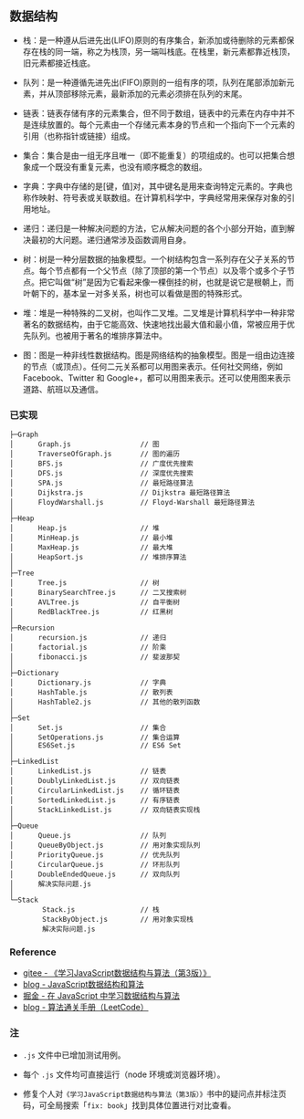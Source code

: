 ## 数据结构

- 栈：是一种遵从后进先出(LIFO)原则的有序集合，新添加或待删除的元素都保存在栈的同一端，称之为栈顶，另一端叫栈底。在栈里，新元素都靠近栈顶，旧元素都接近栈底。

- 队列：是一种遵循先进先出(FIFO)原则的一组有序的项，队列在尾部添加新元素，并从顶部移除元素，最新添加的元素必须排在队列的末尾。

- 链表：链表存储有序的元素集合，但不同于数组，链表中的元素在内存中并不是连续放置的。每个元素由一个存储元素本身的节点和一个指向下一个元素的引用（也称指针或链接）组成。

- 集合：集合是由一组无序且唯一（即不能重复）的项组成的。也可以把集合想象成一个既没有重复元素，也没有顺序概念的数组。

- 字典：字典中存储的是[键，值]对，其中键名是用来查询特定元素的。字典也称作映射、符号表或关联数组。在计算机科学中，字典经常用来保存对象的引用地址。

- 递归：递归是一种解决问题的方法，它从解决问题的各个小部分开始，直到解决最初的大问题。递归通常涉及函数调用自身。

- 树：树是一种分层数据的抽象模型。一个树结构包含一系列存在父子关系的节点。每个节点都有一个父节点（除了顶部的第一个节点）以及零个或多个子节点。把它叫做“树”是因为它看起来像一棵倒挂的树，也就是说它是根朝上，而叶朝下的，基本呈一对多关系，树也可以看做是图的特殊形式。

- 堆：堆是一种特殊的二叉树，也叫作二叉堆。二叉堆是计算机科学中一种非常著名的数据结构，由于它能高效、快速地找出最大值和最小值，常被应用于优先队列。也被用于著名的堆排序算法中。

- 图：图是一种非线性数据结构。图是网络结构的抽象模型。图是一组由边连接的节点（或顶点）。任何二元关系都可以用图来表示。任何社交网络，例如 Facebook、Twitter 和 Google+，都可以用图来表示。还可以使用图来表示道路、航班以及通信。

### 已实现
```tree /f
├─Graph
│      Graph.js                 // 图
│      TraverseOfGraph.js       // 图的遍历
│      BFS.js                   // 广度优先搜索
│      DFS.js                   // 深度优先搜索
│      SPA.js                   // 最短路径算法
│      Dijkstra.js              // Dijkstra 最短路径算法
│      FloydWarshall.js         // Floyd-Warshall 最短路径算法
│      
├─Heap
│      Heap.js                  // 堆
│      MinHeap.js               // 最小堆
│      MaxHeap.js               // 最大堆
│      HeapSort.js              // 堆排序算法
│      
├─Tree
│      Tree.js                  // 树
│      BinarySearchTree.js      // 二叉搜索树
│      AVLTree.js               // 自平衡树
│      RedBlackTree.js          // 红黑树
│      
├─Recursion
│      recursion.js             // 递归
│      factorial.js             // 阶乘
│      fibonacci.js             // 斐波那契
│      
├─Dictionary
│      Dictionary.js            // 字典
│      HashTable.js             // 散列表
│      HashTable2.js            // 其他的散列函数
│      
├─Set
│      Set.js                   // 集合
│      SetOperations.js         // 集合运算
│      ES6Set.js                // ES6 Set
│      
├─LinkedList
│      LinkedList.js            // 链表
│      DoublyLinkedList.js      // 双向链表
│      CircularLinkedList.js    // 循环链表
│      SortedLinkedList.js      // 有序链表
│      StackLinkedList.js       // 双向链表实现栈
│      
├─Queue
│      Queue.js                 // 队列
│      QueueByObject.js         // 用对象实现队列
│      PriorityQueue.js         // 优先队列
│      CircularQueue.js         // 环形队列
│      DoubleEndedQueue.js      // 双向队列
│      解决实际问题.js
│      
└─Stack
        Stack.js                // 栈
        StackByObject.js        // 用对象实现栈
        解决实际问题.js
```

### Reference
- [gitee - 《学习JavaScript数据结构与算法（第3版）》](https://gitee.com/mewcoder/fe-book/raw/master/%E5%AD%A6%E4%B9%A0JavaScript%E6%95%B0%E6%8D%AE%E7%BB%93%E6%9E%84%E4%B8%8E%E7%AE%97%E6%B3%95%EF%BC%88%E7%AC%AC3%E7%89%88%EF%BC%89.pdf)
- [blog - JavaScript数据结构和算法](https://wangtunan.github.io/blog/books/javascript/algorithm.html)
- [掘金 - 在 JavaScript 中学习数据结构与算法](https://juejin.cn/post/6844903482432962573#heading-13)
- [blog - 算法通关手册（LeetCode）](https://algo.itcharge.cn/)

### 注
- `.js` 文件中已增加测试用例。

- 每个 `.js` 文件均可直接运行（node 环境或浏览器环境）。

- 修复个人对`《学习JavaScript数据结构与算法（第3版）》`书中的疑问点并标注页码，可全局搜索「`fix: book`」找到具体位置进行对比查看。
